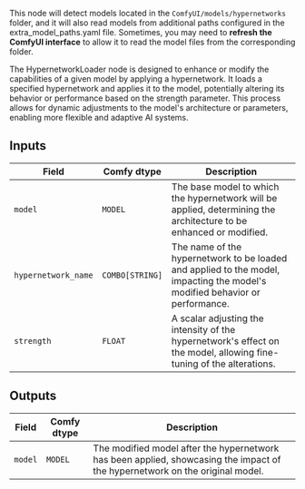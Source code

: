 This node will detect models located in the `ComfyUI/models/hypernetworks` folder, and it will also read models from additional paths configured in the extra_model_paths.yaml file. Sometimes, you may need to **refresh the ComfyUI interface** to allow it to read the model files from the corresponding folder.

The HypernetworkLoader node is designed to enhance or modify the capabilities of a given model by applying a hypernetwork. It loads a specified hypernetwork and applies it to the model, potentially altering its behavior or performance based on the strength parameter. This process allows for dynamic adjustments to the model's architecture or parameters, enabling more flexible and adaptive AI systems.

## Inputs

| Field                 | Comfy dtype       | Description                                                                                  |
|-----------------------|-------------------|----------------------------------------------------------------------------------------------|
| `model`               | `MODEL`           | The base model to which the hypernetwork will be applied, determining the architecture to be enhanced or modified. |
| `hypernetwork_name`  | `COMBO[STRING]`   | The name of the hypernetwork to be loaded and applied to the model, impacting the model's modified behavior or performance. |
| `strength`            | `FLOAT`           | A scalar adjusting the intensity of the hypernetwork's effect on the model, allowing fine-tuning of the alterations. |

## Outputs

| Field   | Comfy dtype | Description                                                              |
|---------|-------------|--------------------------------------------------------------------------|
| `model` | `MODEL`     | The modified model after the hypernetwork has been applied, showcasing the impact of the hypernetwork on the original model. |
